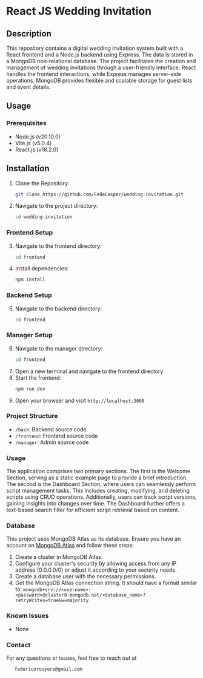 # React JS Wedding Invitation

## Description

This repository contains a digital wedding invitation system built with a React frontend and a Node.js backend using Express. The data is stored in a MongoDB non-relational database. The project facilitates the creation and management of wedding invitations through a user-friendly interface. React handles the frontend interactions, while Express manages server-side operations. MongoDB provides flexible and scalable storage for guest lists and event details.

## Usage

### Prerequisites

- Node.js (v20.10.0)
- Vite.js (v5.0.4)
- React.js (v18.2.0)

## Installation

1. Clone the Repository:
   ```bash
   git clone https://github.com/FedeCasper/wedding-invitation.git
2. Navigate to the project directory: 
   ```bash
   cd wedding-invitation

### Frontend Setup

3. Navigate to the frontend directory: 
   ```bash
   cd frontend
4. Install dependencies: 
   ```bash
   npm install 

### Backend Setup

5. Navigate to the backend directory: 
   ```bash
   cd frontend

### Manager Setup

6. Navigate to the manager directory: 
   ```bash
   cd frontend

1. Open a new terminal and navigate to the frontend directory
2. Start the frontend: 
   ```bash
   npm run dev
5. Open your browser and visit `http://localhost:3000`

### Project Structure

- `/back`: Backend source code
- `/frontend`: Frontend source code
- `/manager`: Admin source code

### Usage

The application comprises two primary sections. The first is the Welcome Section, serving as a static example page to provide a brief introduction. The second is the Dashboard Section, where users can seamlessly perform script management tasks. This includes creating, modifying, and deleting scripts using CRUD operations. Additionally, users can track script versions, gaining insights into changes over time. The Dashboard further offers a text-based search filter for efficient script retrieval based on content. 

### Database

This project uses MongoDB Atlas as its database. Ensure you have an account on [MongoDB Atlas](https://www.mongodb.com/cloud/atlas) and follow these steps:

1. Create a cluster in MongoDB Atlas.
2. Configure your cluster's security by allowing access from any IP address (0.0.0.0/0) or adjust it according to your security needs.
3. Create a database user with the necessary permissions.
4. Get the MongoDB Atlas connection string. It should have a format similar to: `mongodb+srv://<username>:<password>@cluster0.mongodb.net/<database_name>?retryWrites=true&w=majority`

### Known Issues

 - None

### Contact

For any questions or issues, feel free to reach out at 
```bash
   federicorouyere@gmail.com
```



